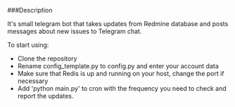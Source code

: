 ###Description

It's small telegram bot that takes updates from Redmine database 
and posts messages about new issues to Telegram chat.

To start using:

* Clone the repository
* Rename config_template.py to config.py and enter your account data
* Make sure that Redis is up and running on your host, change the port if necessary
* Add 'python main.py' to cron with the frequency you need to check and report the updates.
